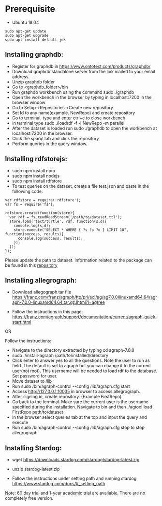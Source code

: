 # Prerequisite
* Ubuntu 18.04
```
sudo apt-get update
sudo apt-get upgrade
sudo apt install default-jdk
```

## Installing graphdb:

* Register for graphdb in https://www.ontotext.com/products/graphdb/
* Download graphdb standalone server from the link mailed to your email address.
* Unzip graphdb folder
* Go to <graphdb_folder>/bin
* Run graphdb workbench using the command sudo ./graphdb
* Open the workbench in the browser by typing in localhost:7200 in the browser window
* Go to Setup->Repositories->Create new repository
* Set Id to any name(example. NewRepo) and create repository
* Go to terminal, type and enter ctrl+c to close workbench
* In terminal type sudo ./loadrdf -f -i NewRepo -m parallel <path to dataset>
* After the dataset is loaded run sudo ./graphdb to open the workbench at localhost:7200 in the browser.
* Click the sparql tab and click the repository
* Perform queries in the query window.

## Installing rdfstorejs:
* sudo npm install npm
* sudo npm install nodejs
* sudo npm install rdfstore
* To test queries on the dataset, create a file test.json and paste in the following code:
```
var rdfstore = require('rdfstore');
var fs = require('fs');

rdfstore.create(function(store){
  var rdf = fs.readReadStream('/path/to/dataset.ttl');
  store.load('text/turtle', rdf, function(s,d){
    console.log(s,d);
    store.execute("SELECT * WHERE { ?s ?p ?o } LIMIT 10", function(success, results){
      console.log(success, results);
    });
  });
});
```
Please update the path to dataset. Information related to the package can be found in this [repository](https://github.com/antoniogarrote/rdfstore-js#store-creation)

## Installing allegrograph:
* Download allegograph.tar file
https://franz.com/franz/agraph/ftp/pri/acl/ag/ag7.0.0/linuxamd64.64/agraph-7.0.0-linuxamd64.64.tar.gz.lhtml?l=agfree

* Follow the instructions in this page:
https://franz.com/agraph/support/documentation/current/agraph-quick-start.html

OR

Follow the instructions:
* Navigate to the directory extracted by typing cd agraph-7.0.0
* sudo ./install-agraph /path/to/installed/directory 
* Click enter to answer yes to all the questions. Note the user to run as field. The default is set to agraph but you can change it to the current user(not root). This username will be needed to load rdf to the database. Set password for user.
* Move dataset to <path to installed directory>/lib
* Run sudo <path of installed directory>/bin/agraph-control --config <path of installed directory>/lib/agraph.cfg start
* Access http://127.0.0.1:10035 in browser to access allegrograph.
* After signing in, create repository. (Example FirstRepo)
* Go back to the terminal. Make sure the current user is the username  specified during the installation. Navigate to bin and then ./agtool load FirstRepo path/to/dataset
* In the browser select queries tab at the top and input the query and execute
* Run sudo <path of installed directory>/bin/agraph-control --config <path of installed directory>/lib/agraph.cfg stop to stop allegrograph
	
## Installing Stardog:

* wget https://downloads.stardog.com/stardog/stardog-latest.zip
* unzip stardog-latest.zip

* Follow the instructions under setting path and running stardog
https://www.stardog.com/docs/#_setting_path

Note: 60 day trial and 1-year academic trial are available. There are no completely free version.

